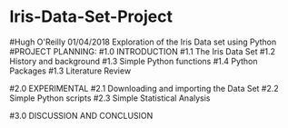 # Iris-Data-Set-Project
#Hugh O'Reilly 01/04/2018
Exploration of the Iris Data set using Python
#PROJECT PLANNING:
  #1.0 INTRODUCTION
    #1.1 The Iris Data Set
    #1.2 History and background
    #1.3 Simple Python functions
    #1.4 Python Packages
    #1.3 Literature Review
    
  #2.0 EXPERIMENTAL
    #2.1 Downloading and importing the Data Set
    #2.2 Simple Python scripts
    #2.3 Simple Statistical Analysis

  #3.0  DISCUSSION AND CONCLUSION
